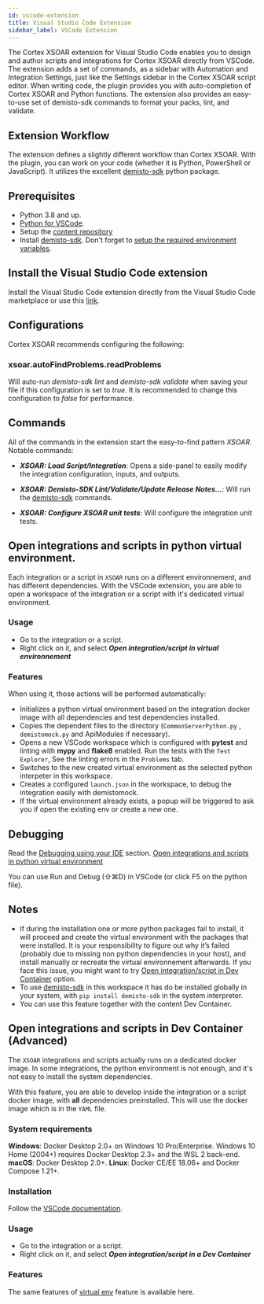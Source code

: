 ```yaml
---
id: vscode-extension
title: Visual Studio Code Extension
sidebar_label: VSCode Extension
---
```

The Cortex XSOAR extension for Visual Studio Code enables you to design and author scripts and integrations for Cortex XSOAR directly from VSCode. The extension adds a set of commands, as a sidebar with Automation and Integration Settings, just like the Settings sidebar in the Cortex XSOAR script editor. When writing code, the plugin provides you with auto-completion of Cortex XSOAR and Python functions.
The extension also provides an easy-to-use set of demisto-sdk commands to format your packs, lint, and validate.

## Extension Workflow

The extension defines a slightly different workflow than Cortex XSOAR. With the plugin, you can work on your code (whether it is Python, PowerShell or JavaScript).
It utilizes the excellent [demisto-sdk](./demisto-sdk) python package.

## Prerequisites

* Python 3.8 and up.
* [Python for VSCode](https://marketplace.visualstudio.com/items?itemName=ms-python.python).
* Setup the [content repository](../concepts/dev-setup)
* Install [demisto-sdk](../concepts/demisto-sdk#installation-and-setup). Don't forget to [setup the required environment variables](../concepts/demisto-sdk#environment-variable-setup). 

## Install the Visual Studio Code extension

Install the Visual Studio Code extension directly from the Visual Studio Code marketplace or use this [link](https://marketplace.visualstudio.com/items?itemName=CortexXSOARext.xsoar).

## Configurations

Cortex XSOAR recommends configuring the following:

### xsoar.autoFindProblems.readProblems

Will auto-run *demisto-sdk lint* and *demisto-sdk validate* when saving your file if this configuration is set to *true*.
It is recommended to change this configuration to *false* for performance.

## Commands

All of the commands in the extension start the easy-to-find pattern *XSOAR*.  
Notable commands:

* ***XSOAR: Load Script/Integration***: Opens a side-panel to easily modify the integration configuration, inputs, and outputs.

* ***XSOAR: Demisto-SDK Lint/Validate/Update Release Notes...***: Will run the [demisto-sdk](https://github.com/demisto/demisto-sdk/) commands.

* ***XSOAR: Configure XSOAR unit tests***: Will configure the integration unit tests. 

## Open integrations and scripts in python virtual environment.

Each integration or a script in `XSOAR` runs on a different environnement, and has different dependencies.
With the VSCode extension, you are able to open a workspace of the integration or a script with it's dedicated virtual environment.

### Usage

* Go to the integration or a script.
* Right click on it, and select ***Open integration/script in virtual environnement***

### Features

When using it, those actions will be performed automatically:

* Initializes a python virtual environment based on the integration docker image with all dependencies and test dependencies installed.
* Copies the dependent files to the directory (`CommonServerPython.py` , `demistomock.py` and ApiModules if necessary).
* Opens a new VSCode workspace which is configured with **pytest** and linting with **mypy** and **flake8** enabled. Run the tests with the `Test Explorer`, See the linting errors in the `Problems` tab.
* Switches to the new created virtual environment as the selected python interpeter in this workspace.
* Creates a configured `launch.json` in the workspace, to debug the integration easily with demistomock.
* If the virtual environment already exists, a popup will be triggered to ask you if open the existing env or create a new one.

## Debugging

Read the [Debugging using your IDE](../integrations/debugging#Debugging%20using%20your%20IDE) section.
[Open integrations and scripts in python virtual environment](#open-integrations-and-scripts-in-python-virtual-environment)

You can use Run and Debug (⇧⌘D) in VSCode (or click F5 on the python file).

## Notes

* If during the installation one or more python packages fail to install, it will proceed and create the virtual environment with the packages that were installed.
  It is your responsibility to figure out why it’s failed (probably due to missing non python dependencies in your host), and install manually or recreate the virtual environnement afterwards.
  If you face this issue, you might want to try [Open integration/script in Dev Container](#open-integrations-and-scripts-in-dev-container-advanced) option.
* To use [demisto-sdk](./demisto-sdk) in this workspace it has do be installed globally in your system, with `pip install demisto-sdk` in the system interpreter.
* You can use this feature together with the content Dev Container.

## Open integrations and scripts in Dev Container (Advanced)

The `XSOAR` integrations and scripts actually runs on a dedicated docker image.
In some integrations, the python environment is not enough, and it's not easy to install the system dependencies.

With this feature, you are able to develop inside the integration or a script docker image, with **all** dependencies preinstalled.
This will use the docker image which is in the `YAML` file.

### System requirements

**Windows**: Docker Desktop 2.0+ on Windows 10 Pro/Enterprise. Windows 10 Home (2004+) requires Docker Desktop 2.3+ and the WSL 2 back-end.
**macOS**: Docker Desktop 2.0+.
**Linux**: Docker CE/EE 18.06+ and Docker Compose 1.21+.

### Installation

Follow the [VSCode documentation](https://code.visualstudio.com/docs/remote/containers#_installation).

### Usage

* Go to the integration or a script.
* Right click on it, and select ***Open integration/script in a Dev Container***

### Features

The same features of [virtual env](#open-integrations-and-scripts-in-python-virtual-environment) feature is available here. 